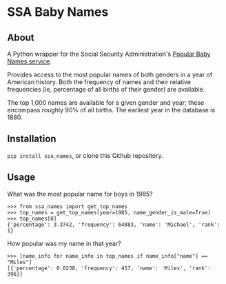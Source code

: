 SSA Baby Names
==============

About
-----
A Python wrapper for the Social Security Administration's [Popular Baby Names service](http://www.ssa.gov/OACT/babynames/).

Provides access to the most popular names of both genders in a year of American history. Both the frequency of names and their relative frequencies (ie, percentage of all births of their gender) are available.

The top 1,000 names are available for a given gender and year; these encompass roughly 90% of all births. The earliest year in the database is 1880.

Installation
------------
`pip install ssa_names`, or clone this Github repository.

Usage
-----
What was the most popular name for boys in 1985?

```
>>> from ssa_names import get_top_names
>>> top_names = get_top_names(year=1985, name_gender_is_male=True)
>>> top_names[0]
{'percentage': 3.3742, 'frequency': 64883, 'name': 'Michael', 'rank': 1}
```


How popular was my name in that year?

```
>>> [name_info for name_info in top_names if name_info["name"] == "Miles"]
[{'percentage': 0.0238, 'frequency': 457, 'name': 'Miles', 'rank': 396}]
```
